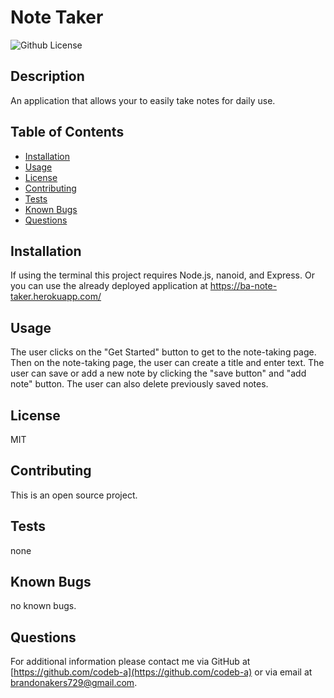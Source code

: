 # Note Taker
![Github License](https://img.shields.io/badge/License-MIT-yellow.svg)
## Description
An application that allows your to easily take notes for daily use.
## Table of Contents
* [Installation](#Installation)
* [Usage](#Usage)
* [License](#License)
* [Contributing](#Contributing)
* [Tests](#Tests)
* [Known Bugs](#bug)
* [Questions](#Questions)
## Installation
If using the terminal this project requires Node.js, nanoid, and Express. Or you can use the already deployed application at https://ba-note-taker.herokuapp.com/
## Usage
The user clicks on the "Get Started" button to get to the note-taking page. Then on the note-taking page, the user can create a title and enter text. The user can save or add a new note by clicking the "save button" and "add note" button. The user can also delete previously saved notes.
## License
MIT
## Contributing
This is an open source project.
## Tests
none
## Known Bugs
no known bugs.
## Questions
For additional information please contact me via GitHub at [https://github.com/codeb-a](https://github.com/codeb-a) or via email at [brandonakers729@gmail.com](mailto:brandonakers729@gmail.com?subject=[GitHub]%README%Generator).